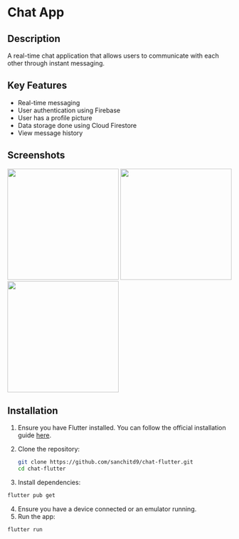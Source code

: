 # Chat App

## Description
A real-time chat application that allows users to communicate with each other through instant messaging.

## Key Features
- Real-time messaging
- User authentication using Firebase
- User has a profile picture
- Data storage done using Cloud Firestore
- View message history


## Screenshots
<img width="250" src="https://github.com/sanchitd9/chat-flutter/assets/38399292/fa163330-0c5f-4361-ac24-dc2c61b3e4c1">

<img width="250" src="https://github.com/sanchitd9/chat-flutter/assets/38399292/a45cebb8-f6d1-40cb-9ba8-c08bb6e4508c">

<img width="250" src="https://github.com/sanchitd9/chat-flutter/assets/38399292/d9834bd2-8308-4c61-90b1-610801933804">


## Installation

1. Ensure you have Flutter installed. You can follow the official installation guide [here](https://flutter.dev/docs/get-started/install).

2. Clone the repository:

   ```sh
   git clone https://github.com/sanchitd9/chat-flutter.git
   cd chat-flutter
   ```
3. Install dependencies:

  ```sh
  flutter pub get
  ```

4. Ensure you have a device connected or an emulator running.
5. Run the app:

  ```sh
  flutter run
  ```

